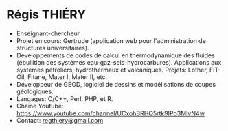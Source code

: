 # Régis THIÉRY

- Enseignant-chercheur
- Projet en cours: Gertrude (application web pour l'administration de structures universitaires).
- Développements de codes de calcul en thermodynamique des fluides (ébullition des systèmes eau-gaz-sels-hydrocarbures). Applications aux systèmes pétroliers, hydrothermaux et volcaniques. Projets: Lother, FIT-Oil, Fitane, Mater I, Mater II, etc.
- Développeur de GEOD, logiciel de dessins et modélisations de coupes géologiques.
- Langages: C/C++, Perl, PHP, et R.
- Chaîne Youtube: https://www.youtube.com/channel/UCxohBRHQ5rtk9IPo3MIvN4w
- Contact: regthiery@gmail.com

